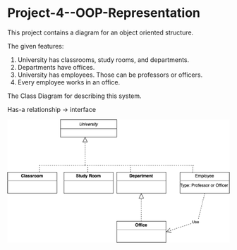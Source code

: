 # Project-4--OOP-Representation
This project contains a diagram for an object oriented structure.

The given features:
1. University has classrooms, study rooms, and departments.
2. Departments have offices.
3. University has employees. Those can be professors or officers.
4. Every employee works in an office.

The Class Diagram for describing this system.

Has-a relationship -> interface 

![This is the diagram](https://github.com/simay-uygur/Project-4--OOP-Representation/blob/main/image.png)